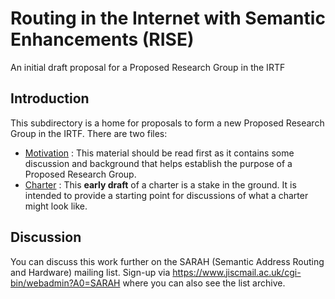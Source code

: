 # Routing in the Internet with Semantic Enhancements (RISE)
An initial draft proposal for a Proposed Research Group in the IRTF

## Introduction
This subdirectory is a home for proposals to form a new Proposed Research Group in the IRTF.
There are two files:
* [Motivation](https://github.com/danielkinguk/sarah/blob/main/RISE/motivation.md) : This material should be read first as it contains some discussion and background that helps establish the purpose of a Proposed Research Group.
* [Charter](https://github.com/danielkinguk/sarah/blob/main/RISE/charter.md) : This **early draft** of a charter is a stake in the ground. It is intended to provide a starting point for discussions of what a charter might look like.

## Discussion
You can discuss this work further on the SARAH (Semantic Address Routing and Hardware) mailing list.
Sign-up via https://www.jiscmail.ac.uk/cgi-bin/webadmin?A0=SARAH where you can also see the list archive.

